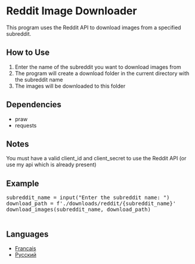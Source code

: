 <!DOCTYPE html>
<html>
  <head>
      </head>
  <body>
    <h1>Reddit Image Downloader</h1>
    <p>This program uses the Reddit API to download images from a specified subreddit.</p>
    <h2>How to Use</h2>
    <ol>
      <li>Enter the name of the subreddit you want to download images from</li>
      <li>The program will create a download folder in the current directory with the subreddit name</li>
      <li>The images will be downloaded to this folder</li>
    </ol>
    <h2>Dependencies</h2>
    <ul>
      <li>praw</li>
      <li>requests</li>
    </ul>
    <h2>Notes</h2>
    <p>You must have a valid client_id and client_secret to use the Reddit API (or use my api which is already present)</p>
    <h2>Example</h2>
        <pre>
subreddit_name = input("Enter the subreddit name: ")
download_path = f'./downloads/reddit/{subreddit_name}'
download_images(subreddit_name, download_path)
        </pre>
    <h2>Languages</h2>
    <ul>
      <li><a href="https://github.com/MrFlappy0/Reddit-downloader/blob/6ff3faa3ebb68e03931a3d7db6c42c10986620e7/Readme.FR.md">Francais</a></li>
      <li><a href="https://github.com/MrFlappy0/Reddit-downloader/blob/b20c95fee41d68e4dd553a474b08a324d1f888da/Readme.RU.md">Русский </a></li>
    </ul>
  </body>
</html>

